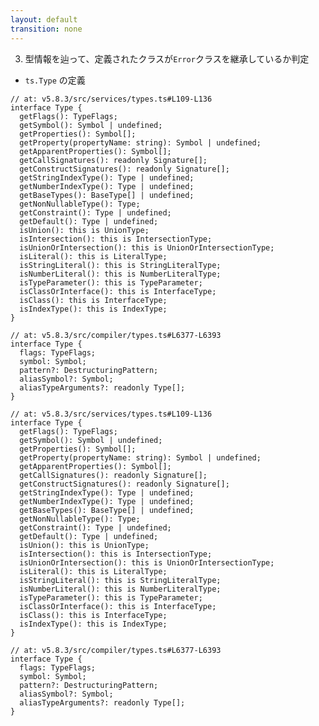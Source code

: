 ```yaml
---
layout: default
transition: none
---
```


<style scoped>
.slidev-vclick-hidden {
  display: none;
}
.small-code {
  .slidev-code {
    font-size: 0.63rem !important;
    line-height: 0rem !important;
    width: 400px !important;
  }
}
</style>

<div class="_bullet">

3. 型情報を辿って、定義されたクラスが`Error`クラスを継承しているか判定

- `ts.Type` の定義

<div v-click="[0]" class="flex justify-around small-code">

```ts{*}
// at: v5.8.3/src/services/types.ts#L109-L136
interface Type {
  getFlags(): TypeFlags;
  getSymbol(): Symbol | undefined;
  getProperties(): Symbol[];
  getProperty(propertyName: string): Symbol | undefined;
  getApparentProperties(): Symbol[];
  getCallSignatures(): readonly Signature[];
  getConstructSignatures(): readonly Signature[];
  getStringIndexType(): Type | undefined;
  getNumberIndexType(): Type | undefined;
  getBaseTypes(): BaseType[] | undefined;
  getNonNullableType(): Type;
  getConstraint(): Type | undefined;
  getDefault(): Type | undefined;
  isUnion(): this is UnionType;
  isIntersection(): this is IntersectionType;
  isUnionOrIntersection(): this is UnionOrIntersectionType;
  isLiteral(): this is LiteralType;
  isStringLiteral(): this is StringLiteralType;
  isNumberLiteral(): this is NumberLiteralType;
  isTypeParameter(): this is TypeParameter;
  isClassOrInterface(): this is InterfaceType;
  isClass(): this is InterfaceType;
  isIndexType(): this is IndexType;
}
```

```ts{*}
// at: v5.8.3/src/compiler/types.ts#L6377-L6393
interface Type {
  flags: TypeFlags;
  symbol: Symbol;
  pattern?: DestructuringPattern;
  aliasSymbol?: Symbol;
  aliasTypeArguments?: readonly Type[];
}
```

</div>

<div v-click="1" class="flex justify-around small-code">

```ts{12}
// at: v5.8.3/src/services/types.ts#L109-L136
interface Type {
  getFlags(): TypeFlags;
  getSymbol(): Symbol | undefined;
  getProperties(): Symbol[];
  getProperty(propertyName: string): Symbol | undefined;
  getApparentProperties(): Symbol[];
  getCallSignatures(): readonly Signature[];
  getConstructSignatures(): readonly Signature[];
  getStringIndexType(): Type | undefined;
  getNumberIndexType(): Type | undefined;
  getBaseTypes(): BaseType[] | undefined;
  getNonNullableType(): Type;
  getConstraint(): Type | undefined;
  getDefault(): Type | undefined;
  isUnion(): this is UnionType;
  isIntersection(): this is IntersectionType;
  isUnionOrIntersection(): this is UnionOrIntersectionType;
  isLiteral(): this is LiteralType;
  isStringLiteral(): this is StringLiteralType;
  isNumberLiteral(): this is NumberLiteralType;
  isTypeParameter(): this is TypeParameter;
  isClassOrInterface(): this is InterfaceType;
  isClass(): this is InterfaceType;
  isIndexType(): this is IndexType;
}
```

```ts{none}
// at: v5.8.3/src/compiler/types.ts#L6377-L6393
interface Type {
  flags: TypeFlags;
  symbol: Symbol;
  pattern?: DestructuringPattern;
  aliasSymbol?: Symbol;
  aliasTypeArguments?: readonly Type[];
}
```

</div>

</div>

<!-- 
typescript の `Type`という `interface`には、さまざまなプロパティがあるのですが、

[click] その中の`getBaseTypes`というメソッドを使用することで、親の型情報を取得することができます。
-->